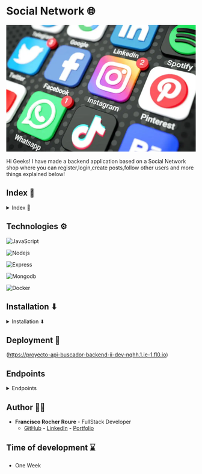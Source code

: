 
# Social Network 🌐
<img src ="src\imgs\socialnetworkimg.png">


Hi Geeks! I have made a backend application based on a Social Network shop where you can register,login,create posts,follow other users and more things explained below!

## Index 🧾
<details>

<summary> Index 🧾</summary>


- [Technologies ⚙](#technologies-)
- [Installation ⬇](#installation-)
- [Deployment 🚀](#deployment-)
- [Endpoints](#endpoints)
- [Author 🙍‍♂️](#author-)
- [Time of development ⌛](#time-of-development-)

</details>

## Technologies ⚙

<img src="https://img.shields.io/badge/JavaScript-F7DF1E?style=for-the-badge&logo=javascript&logoColor=white" 
alt="JavaScript" />

<img src="https://img.shields.io/badge/NodeJs-339933?style=for-the-badge&logo=Node.js&logoColor=white" 
alt="Nodejs" />

<img src="https://img.shields.io/badge/Express.js-335933?style=for-the-badge&logo=express&logoColor=white" 
alt="Express" />

<img src="https://img.shields.io/badge/Mongodb-47A248?style=for-the-badge&logo=mongodb&logoColor=white" 
alt="Mongodb"/>

<img src="https://img.shields.io/badge/docker-2496ED?style=for-the-badge&logo=docker&logoColor=white" 
alt="Docker"/>


## Installation ⬇

<details>

<summary>Installation ⬇</summary>


***Enjoy yourself with this project in your local storage executing these commands in your terminal***

**1**

***Clone the repository***
```sh
git clone https://github.com/FRR95/Proyecto-API-Buscador-Backend-II.git
```
**2**

***Install all your dependencies***
```sh
npm install
```


**3**

***Create .env file based on .env.sample variables and add its proper values***

**4**

***Run the server***
```sh
npm run dev
```

**5**

***Create data for the collections***

```sh
npm run run-seeders
```


</details>

## Deployment 🚀

(https://proyecto-api-buscador-backend-ii-dev-nqhh.1.ie-1.fl0.io)

## Endpoints
<details>
<summary>Endpoints</summary>

***Add in your client the following endpoints***
***You can replace the url deployment below with your localhost url***

***AUTH***

- REGISTER A USER

 ```sh
POST https://proyecto-api-buscador-backend-ii-dev-nqhh.1.ie-1.fl0.io/api/auth/register
 ```
***body***

 ```sh
{
   "name":"the-last-name",
   "email":"your-email",
   "password":"your-password"
}
 ```
- LOGIN A USER

 ```sh
POST https://proyecto-api-buscador-backend-ii-dev-nqhh.1.ie-1.fl0.io/api/auth/login
 ```
***body***

 ```sh
{
   "email":"your-email",
   "password_hash":"your-password"
}
 ```
  
***USER***      

- GET A USER

 ```sh
GET https://proyecto-api-buscador-backend-ii-dev-nqhh.1.ie-1.fl0.io/api/users
 ```
***You can filter the searching by their email or first name***
 - GET YOUR USER PROFILE

 ```sh
GET https://proyecto-api-buscador-backend-ii-dev-nqhh.1.ie-1.fl0.io/api/user/profile
 ```

  - UPDATE YOUR USER PROFILE

 ```sh
PUT https://proyecto-api-buscador-backend-ii-dev-nqhh.1.ie-1.fl0.io/api/user/profile
 ```

 ***body***

 ```sh
{
   "email":"your-email"
}
 ```

   - DELETE A USER

 ```sh
DELETE https://proyecto-api-buscador-backend-ii-dev-nqhh.1.ie-1.fl0.io/api/users/:id
 ```

 - UPDATE A USER ROLE

 ```sh
PUT https://proyecto-api-buscador-backend-ii-dev-nqhh.1.ie-1.fl0.io/api/users/:id/role
 ```

  ***body***

 ```sh
{
   "userRole":"role-name"
}
 ```
 - GET POSTS BY USER ID

 ```sh
GET https://proyecto-api-buscador-backend-ii-dev-nqhh.1.ie-1.fl0.io/api/users/posts/:id
 ```
 - FOLLOW AND UNFOLLOW USER

 ```sh
GET https://proyecto-api-buscador-backend-ii-dev-nqhh.1.ie-1.fl0.io/api/users/follow/:id
 ```

***POSTS***

- CREATE A POST

 ```sh
POST https://proyecto-api-buscador-backend-ii-dev-nqhh.1.ie-1.fl0.io/api/posts
 ```

  ***body***

 ```sh
{
   "title":"your-title"
   "description":"your-description"
}
 ```

 - DELETE A POST

 ```sh
DELETE https://proyecto-api-buscador-backend-ii-dev-nqhh.1.ie-1.fl0.io/api/posts/:id
 ```
 - UPDATE A POST

 ```sh
PUT https://proyecto-api-buscador-backend-ii-dev-nqhh.1.ie-1.fl0.io/api/posts/:id
 ```

   ***body***

 ```sh
{
   "title":"your-title"
   "description":"your-description"
}
 ```

  - GET YOUR OWN POSTS

 ```sh
GET https://proyecto-api-buscador-backend-ii-dev-nqhh.1.ie-1.fl0.io/api/posts/own
 ```
  - GET USERS POSTS

 ```sh
GET https://proyecto-api-buscador-backend-ii-dev-nqhh.1.ie-1.fl0.io/api/posts
 ```
  - LIKE AND UNLIKE THE POST

 ```sh
PUT https://proyecto-api-buscador-backend-ii-dev-nqhh.1.ie-1.fl0.io/api/posts/like/:id
 ```

  - GET THE POSTS OF THE USERS YOU ARE FOLLOWING

 ```sh
GET https://proyecto-api-buscador-backend-ii-dev-nqhh.1.ie-1.fl0.io/api/posts/timeline
 ```
  - GET THE POST BY ID

 ```sh
GET https://proyecto-api-buscador-backend-ii-dev-nqhh.1.ie-1.fl0.io/api/posts/:id
 ```

***🚩CAUTION:In some endpoints you need to be register and or with super_admin privileges showed as auth and isSuperAdmin middleware on the end points***

***header***
```sh
your-token-here
```
</details>



## Author 🙍‍♂️

- **Francisco Rocher Roure** - FullStack Developer
  - [GitHub](https://github.com/FRR95) - [LinkedIn](https://www.linkedin.com/in/franciscorocher/) - [Portfolio](https://franciscorocherdev.com/)



## Time of development ⌛

- One Week
